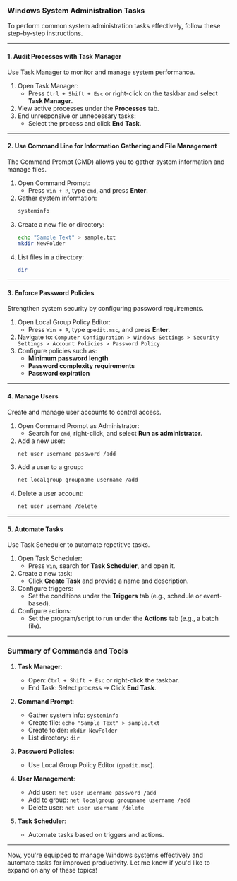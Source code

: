 
### Windows System Administration Tasks

To perform common system administration tasks effectively, follow these step-by-step instructions.

---

#### 1. **Audit Processes with Task Manager**

Use Task Manager to monitor and manage system performance.

1. Open Task Manager:
   - Press `Ctrl + Shift + Esc` or right-click on the taskbar and select **Task Manager**.
2. View active processes under the **Processes** tab.
3. End unresponsive or unnecessary tasks:
   - Select the process and click **End Task**.

---

#### 2. **Use Command Line for Information Gathering and File Management**

The Command Prompt (CMD) allows you to gather system information and manage files.

1. Open Command Prompt:
   - Press `Win + R`, type `cmd`, and press **Enter**.
2. Gather system information:
   ```bash
   systeminfo
   ```
3. Create a new file or directory:
   ```bash
   echo "Sample Text" > sample.txt
   mkdir NewFolder
   ```
4. List files in a directory:
   ```bash
   dir
   ```

---

#### 3. **Enforce Password Policies**

Strengthen system security by configuring password requirements.

1. Open Local Group Policy Editor:
   - Press `Win + R`, type `gpedit.msc`, and press **Enter**.
2. Navigate to:
   `Computer Configuration > Windows Settings > Security Settings > Account Policies > Password Policy`
3. Configure policies such as:
   - **Minimum password length**
   - **Password complexity requirements**
   - **Password expiration**

---

#### 4. **Manage Users**

Create and manage user accounts to control access.

1. Open Command Prompt as Administrator:
   - Search for `cmd`, right-click, and select **Run as administrator**.
2. Add a new user:
   ```bash
   net user username password /add
   ```
3. Add a user to a group:
   ```bash
   net localgroup groupname username /add
   ```
4. Delete a user account:
   ```bash
   net user username /delete
   ```

---

#### 5. **Automate Tasks**

Use Task Scheduler to automate repetitive tasks.

1. Open Task Scheduler:
   - Press `Win`, search for **Task Scheduler**, and open it.
2. Create a new task:
   - Click **Create Task** and provide a name and description.
3. Configure triggers:
   - Set the conditions under the **Triggers** tab (e.g., schedule or event-based).
4. Configure actions:
   - Set the program/script to run under the **Actions** tab (e.g., a batch file).

---

### Summary of Commands and Tools

1. **Task Manager**:
   - Open: `Ctrl + Shift + Esc` or right-click the taskbar.
   - End Task: Select process → Click **End Task**.

2. **Command Prompt**:
   - Gather system info: `systeminfo`
   - Create file: `echo "Sample Text" > sample.txt`
   - Create folder: `mkdir NewFolder`
   - List directory: `dir`

3. **Password Policies**:
   - Use Local Group Policy Editor (`gpedit.msc`).

4. **User Management**:
   - Add user: `net user username password /add`
   - Add to group: `net localgroup groupname username /add`
   - Delete user: `net user username /delete`

5. **Task Scheduler**:
   - Automate tasks based on triggers and actions.

---

Now, you're equipped to manage Windows systems effectively and automate tasks for improved productivity. Let me know if you'd like to expand on any of these topics!